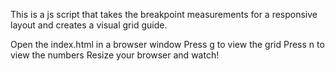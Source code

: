 This is a js script that takes the breakpoint measurements for a responsive layout and creates a visual grid guide.

Open the index.html in a browser window
Press g to view the grid
Press n to view the numbers
Resize your browser and watch!
